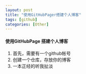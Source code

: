 ```yaml
---
layout: post
title: "使用GitHubPager搭建个人博客"
tags: [github]
categories: [Other]
---
```


#### 使用GitHubPage 搭建个人博客


1. 首先，需要有一个github帐号
2. 创建一个仓库，存放你的博客
3. 一本正经的听我扯淡